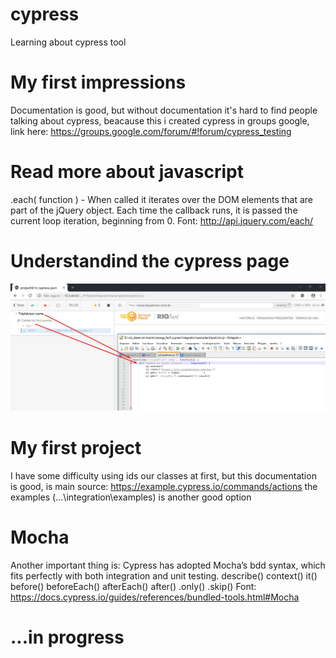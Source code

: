 # cypress
Learning about cypress tool

# My first impressions
Documentation is good, but without documentation it's hard to find people talking about cypress, beacause this i created cypress in groups google, link here: https://groups.google.com/forum/#!forum/cypress_testing

# Read more about javascript
.each( function ) - When called it iterates over the DOM elements that are part of the jQuery object. Each time the callback runs, it is passed the current loop iteration, beginning from 0. Font: http://api.jquery.com/each/

# Understandind the cypress page
![example](https://github.com/andreddias/cypress/blob/master/cypress.png)

# My first project
I have some difficulty using ids our classes at first, but this documentation is good, is main source: https://example.cypress.io/commands/actions the examples (...\integration\examples) is another good option 

# Mocha
Another important thing is: Cypress has adopted Mocha’s bdd syntax, which fits perfectly with both integration and unit testing. 
describe()
context()
it()
before()
beforeEach()
afterEach()
after()
.only()
.skip()
Font: https://docs.cypress.io/guides/references/bundled-tools.html#Mocha

# ...in progress

